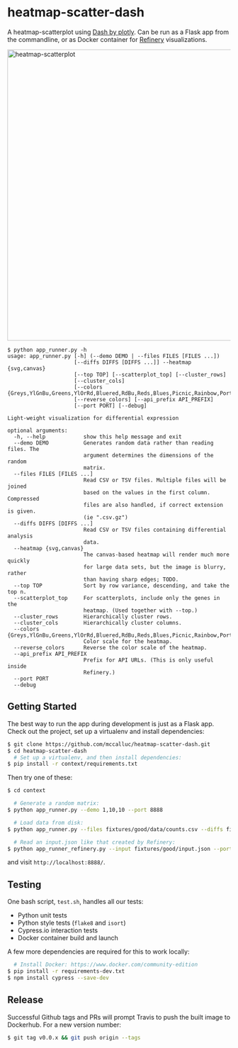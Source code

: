 # heatmap-scatter-dash

A heatmap-scatterplot using [Dash by plotly](https://plot.ly/products/dash/).
Can be run as a Flask app from the commandline,
or as Docker container for [Refinery](https://github.com/refinery-platform/refinery-platform) visualizations.

<img width="657" alt="heatmap-scatterplot" src="https://user-images.githubusercontent.com/730388/34022648-6bd1bd7c-e10e-11e7-8b8a-ee9dfca981ed.png">

```
$ python app_runner.py -h
usage: app_runner.py [-h] (--demo DEMO | --files FILES [FILES ...])
                     [--diffs DIFFS [DIFFS ...]] --heatmap {svg,canvas}
                     [--top TOP] [--scatterplot_top] [--cluster_rows]
                     [--cluster_cols]
                     [--colors {Greys,YlGnBu,Greens,YlOrRd,Bluered,RdBu,Reds,Blues,Picnic,Rainbow,Portland,Jet,Hot,Blackbody,Earth,Electric,Viridis}]
                     [--reverse_colors] [--api_prefix API_PREFIX]
                     [--port PORT] [--debug]

Light-weight visualization for differential expression

optional arguments:
  -h, --help            show this help message and exit
  --demo DEMO           Generates random data rather than reading files. The
                        argument determines the dimensions of the random
                        matrix.
  --files FILES [FILES ...]
                        Read CSV or TSV files. Multiple files will be joined
                        based on the values in the first column. Compressed
                        files are also handled, if correct extension is given.
                        (ie ".csv.gz")
  --diffs DIFFS [DIFFS ...]
                        Read CSV or TSV files containing differential analysis
                        data.
  --heatmap {svg,canvas}
                        The canvas-based heatmap will render much more quickly
                        for large data sets, but the image is blurry, rather
                        than having sharp edges; TODO.
  --top TOP             Sort by row variance, descending, and take the top n.
  --scatterplot_top     For scatterplots, include only the genes in the
                        heatmap. (Used together with --top.)
  --cluster_rows        Hierarchically cluster rows.
  --cluster_cols        Hierarchically cluster columns.
  --colors {Greys,YlGnBu,Greens,YlOrRd,Bluered,RdBu,Reds,Blues,Picnic,Rainbow,Portland,Jet,Hot,Blackbody,Earth,Electric,Viridis}
                        Color scale for the heatmap.
  --reverse_colors      Reverse the color scale of the heatmap.
  --api_prefix API_PREFIX
                        Prefix for API URLs. (This is only useful inside
                        Refinery.)
  --port PORT
  --debug
```

## Getting Started

The best way to run the app during development is just as a Flask app.
Check out the project, set up a virtualenv and install dependencies:
```bash
$ git clone https://github.com/mccalluc/heatmap-scatter-dash.git
$ cd heatmap-scatter-dash
  # Set up a virtualenv, and then install dependencies:
$ pip install -r context/requirements.txt
```

Then try one of these:

```bash
$ cd context

  # Generate a random matrix:
$ python app_runner.py --demo 1,10,10 --port 8888

  # Load data from disk:
$ python app_runner.py --files fixtures/good/data/counts.csv --diffs fixtures/good/data/stats-* --port 8888

  # Read an input.json like that created by Refinery:
$ python app_runner_refinery.py --input fixtures/good/input.json --port 8888
```

and visit `http://localhost:8888/`.

## Testing

One bash script, `test.sh`, handles all our tests:
- Python unit tests
- Python style tests (`flake8` and `isort`)
- Cypress.io interaction tests
- Docker container build and launch

A few more dependencies are required for this to work locally:
```bash
  # Install Docker: https://www.docker.com/community-edition
$ pip install -r requirements-dev.txt
$ npm install cypress --save-dev
```

## Release

Successful Github tags and PRs will prompt Travis to push the built image to Dockerhub. For a new version number:

```bash
$ git tag v0.0.x && git push origin --tags
```
